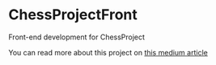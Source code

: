 # ChessProjectFront
Front-end development for ChessProject

You can read more about this project on [this medium article](https://medium.com/@lhcopetti/a-horrific-chess-project-75f2ba1113d8)

